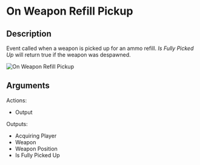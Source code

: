 # On Weapon Refill Pickup

## Description

Event called when a weapon is picked up for an ammo refill. _Is Fully Picked Up_ will return true if the weapon was despawned.

![On Weapon Refill Pickup](../../.gitbook/assets/images/scripting/events-inventory/onweaponrefillpickup.png)

## Arguments

Actions:

- Output

Outputs:

- Acquiring Player
- Weapon
- Weapon Position
- Is Fully Picked Up
